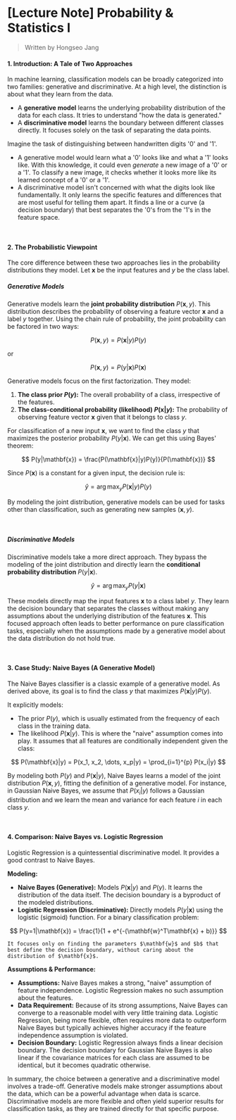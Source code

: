 # [Lecture Note] Probability & Statistics I

> Written by Hongseo Jang

#### **1. Introduction: A Tale of Two Approaches**

In machine learning, classification models can be broadly categorized into two families: generative and discriminative. At a high level, the distinction is about what they learn from the data.

* A **generative model** learns the underlying probability distribution of the data for each class. It tries to understand "how the data is generated."
* A **discriminative model** learns the boundary between different classes directly. It focuses solely on the task of separating the data points.

Imagine the task of distinguishing between handwritten digits '0' and '1'.
* A generative model would learn what a '0' looks like and what a '1' looks like. With this knowledge, it could even *generate* a new image of a '0' or a '1'. To classify a new image, it checks whether it looks more like its learned concept of a '0' or a '1'.
* A discriminative model isn't concerned with what the digits look like fundamentally. It only learns the specific features and differences that are most useful for telling them apart. It finds a line or a curve (a decision boundary) that best separates the '0's from the '1's in the feature space.

<br>

#### **2. The Probabilistic Viewpoint**

The core difference between these two approaches lies in the probability distributions they model. Let $\mathbf{x}$ be the input features and $y$ be the class label.

##### **Generative Models**

Generative models learn the **joint probability distribution** $P(\mathbf{x}, y)$. This distribution describes the probability of observing a feature vector $\mathbf{x}$ and a label $y$ together. Using the chain rule of probability, the joint probability can be factored in two ways:

$$
P(\mathbf{x}, y) = P(\mathbf{x}|y)P(y)
$$

or

$$
P(\mathbf{x}, y) = P(y|\mathbf{x})P(\mathbf{x})
$$

Generative models focus on the first factorization. They model:
1.  **The class prior $P(y)$:** The overall probability of a class, irrespective of the features.
2.  **The class-conditional probability (likelihood) $P(\mathbf{x}|y)$:** The probability of observing feature vector $\mathbf{x}$ given that it belongs to class $y$.

For classification of a new input $\mathbf{x}$, we want to find the class $y$ that maximizes the posterior probability $P(y|\mathbf{x})$. We can get this using Bayes' theorem:

$$
P(y|\mathbf{x}) = \frac{P(\mathbf{x}|y)P(y)}{P(\mathbf{x})}
$$

Since $P(\mathbf{x})$ is a constant for a given input, the decision rule is:

$$
\hat{y} = \arg\max_{y} P(\mathbf{x}|y)P(y)
$$

By modeling the joint distribution, generative models can be used for tasks other than classification, such as generating new samples $(\mathbf{x}, y)$.

<br>

##### **Discriminative Models**

Discriminative models take a more direct approach. They bypass the modeling of the joint distribution and directly learn the **conditional probability distribution** $P(y|\mathbf{x})$.

$$
\hat{y} = \arg\max_{y} P(y|\mathbf{x})
$$

These models directly map the input features $\mathbf{x}$ to a class label $y$. They learn the decision boundary that separates the classes without making any assumptions about the underlying distribution of the features $\mathbf{x}$. This focused approach often leads to better performance on pure classification tasks, especially when the assumptions made by a generative model about the data distribution do not hold true.

<br>

#### **3. Case Study: Naive Bayes (A Generative Model)**

The Naive Bayes classifier is a classic example of a generative model. As derived above, its goal is to find the class $y$ that maximizes $P(\mathbf{x}|y)P(y)$.

It explicitly models:
* The prior $P(y)$, which is usually estimated from the frequency of each class in the training data.
* The likelihood $P(\mathbf{x}|y)$. This is where the "naive" assumption comes into play. It assumes that all features are conditionally independent given the class:

$$
P(\mathbf{x}|y) = P(x_1, x_2, \dots, x_p|y) = \prod_{i=1}^{p} P(x_i|y)
$$

By modeling both $P(y)$ and $P(\mathbf{x}|y)$, Naive Bayes learns a model of the joint distribution $P(\mathbf{x}, y)$, fitting the definition of a generative model. For instance, in Gaussian Naive Bayes, we assume that $P(x_i|y)$ follows a Gaussian distribution and we learn the mean and variance for each feature $i$ in each class $y$.

<br>

#### **4. Comparison: Naive Bayes vs. Logistic Regression**

Logistic Regression is a quintessential discriminative model. It provides a good contrast to Naive Bayes.

**Modeling:**
* **Naive Bayes (Generative):** Models $P(\mathbf{x}|y)$ and $P(y)$. It learns the distribution of the data itself. The decision boundary is a byproduct of the modeled distributions.
* **Logistic Regression (Discriminative):** Directly models $P(y|\mathbf{x})$ using the logistic (sigmoid) function. For a binary classification problem:

$$
P(y=1|\mathbf{x}) = \frac{1}{1 + e^{-(\mathbf{w}^T\mathbf{x} + b)}}
$$

    It focuses only on finding the parameters $\mathbf{w}$ and $b$ that best define the decision boundary, without caring about the distribution of $\mathbf{x}$.

**Assumptions & Performance:**
* **Assumptions:** Naive Bayes makes a strong, "naive" assumption of feature independence. Logistic Regression makes no such assumption about the features.
* **Data Requirement:** Because of its strong assumptions, Naive Bayes can converge to a reasonable model with very little training data. Logistic Regression, being more flexible, often requires more data to outperform Naive Bayes but typically achieves higher accuracy if the feature independence assumption is violated.
* **Decision Boundary:** Logistic Regression always finds a linear decision boundary. The decision boundary for Gaussian Naive Bayes is also linear if the covariance matrices for each class are assumed to be identical, but it becomes quadratic otherwise.

In summary, the choice between a generative and a discriminative model involves a trade-off. Generative models make stronger assumptions about the data, which can be a powerful advantage when data is scarce. Discriminative models are more flexible and often yield superior results for classification tasks, as they are trained directly for that specific purpose.